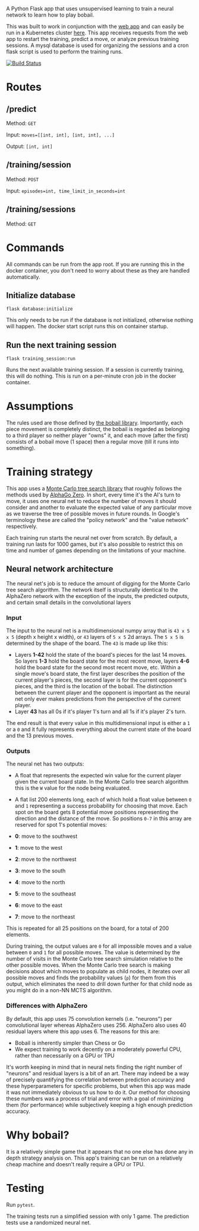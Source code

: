 A Python Flask app that uses unsupervised learning to train a neural network to learn how to play bobail.

This was built to work in conjunction with the [web app](TBD) and can easily be run in a Kubernetes cluster [here](TBD). This app receives requests from the web app to restart the training, predict a move, or analyze previous training sessions. A mysql database is used for organizing the sessions and a cron flask script is used to perform the training runs.

[![Build Status](https://travis-ci.org/ImparaAI/checkers-prediction.png?branch=master)](https://travis-ci.org/ImparaAI/checkers-prediction)

# Routes

## /predict
Method: `GET`

Input: `moves=[[int, int], [int, int], ...]`

Output: `[int, int]`

## /training/session
Method: `POST`

Input: `episodes=int, time_limit_in_seconds=int`

## /training/sessions
Method: `GET`

# Commands

All commands can be run from the app root. If you are running this in the docker container, you don't need to worry about these as they are handled automatically.

## Initialize database

```
flask database:initialize
```

This only needs to be run if the database is not initialized, otherwise nothing will happen. The docker start script runs this on container startup.

## Run the next training session

```
flask training_session:run
```

Runs the next available training session. If a session is currently training, this will do nothing. This is run on a per-minute cron job in the docker container.

# Assumptions

The rules used are those defined by [the bobail library](https://github.com/jasondaming/bobail). Importantly, each piece movement is completely distinct, the bobail is regarded as belonging to a third player so neither player "owns" it, and each move (after the first) consists of a bobail move (1 space) then a regular move (till it runs into something).

# Training strategy

This app uses a [Monte Carlo tree search library](https://github.com/ImparaAI/monte-carlo-tree-search) that roughly follows the methods used by [AlphaGo Zero](https://www.nature.com/articles/nature24270.epdf?author_access_token=VJXbVjaSHxFoctQQ4p2k4tRgN0jAjWel9jnR3ZoTv0PVW4gB86EEpGqTRDtpIz-2rmo8-KG06gqVobU5NSCFeHILHcVFUeMsbvwS-lxjqQGg98faovwjxeTUgZAUMnRQ). In short, every time it's the AI's turn to move, it uses one neural net to reduce the number of moves it should consider and another to evaluate the expected value of any particular move as we traverse the tree of possible moves in future rounds. In Google's terminology these are called the "policy network" and the "value network" respectively.

Each training run starts the neural net over from scratch. By default, a training run lasts for 1000 games, but it's also possible to restrict this on time and number of games depending on the limitations of your machine.

## Neural network architecture

The neural net's job is to reduce the amount of digging for the Monte Carlo tree search algorithm. The network itself is structurally identical to the AlphaZero network with the exception of the inputs, the predicted outputs, and certain small details in the convolutional layers

### Input

The input to the neural net is a multidimensional numpy array that is `43 x 5 x 5` (depth x height x width), or `43` layers of `5 x 5` 2d arrays. The `5 x 5` is determined by the shape of the board. The `43` is made up like this:

- Layers **1-42** hold the state of the board's pieces for the last 14 moves. So layers **1-3** hold the board state for the most recent move, layers **4-6** hold the board state for the second most recent move, etc. Within a single move's board state, the first layer describes the position of the current player's pieces, the second layer is for the current opponent's pieces, and the third is the location of the bobail. The distinction between the current player and the opponent is important as the neural net only ever makes predictions from the perspective of the current player.
- Layer **43** has all 0s if it's player 1's turn and all 1s if it's player 2's turn.

The end result is that every value in this multidimensional input is either a `1` or a `0` and it fully represents everything about the current state of the board and the 13 previous moves.

### Outputs

The neural net has two outputs:

- A float that represents the expected win value for the current player given the current board state. In the Monte Carlo tree search algorithm this is the `W` value for the node being evaluated.
- A flat list 200 elements long, each of which hold a float value between `0` and `1` representing a success probability for choosing that move. Each spot on the board gets 8 potential move positions representing the direction and the distance of the move. So positions `0-7` in this array are reserved for spot 1's potential moves:

- **0**: move to the southwest
- **1**: move to the west
- **2**: move to the northwest
- **3**: move to the south
- **4**: move to the north
- **5**: move to the southeast
- **6**: move to the east
- **7**: move to the northeast

This is repeated for all 25 positions on the board, for a total of 200 elements.

During training, the output values are `0` for all impossible moves and a value between `0` and `1` for all possible moves. The value is determined by the number of visits in the Monte Carlo tree search simulation relative to the other possible moves. When the Monte Carlo tree search is making decisions about which moves to populate as child nodes, it iterates over all possible moves and finds the probability values (`p`) for them from this output, which eliminates the need to drill down further for that child node as you might do in a non-NN MCTS algorithm.

### Differences with AlphaZero

By default, this app uses 75 convolution kernels (i.e. "neurons") per convolutional layer whereas AlphaZero uses 256. AlphaZero also uses 40 residual layers where this app uses 6. The reasons for this are:

- Bobail is inherently simpler than Chess or Go
- We expect training to work decently on a moderately powerful CPU, rather than necessarily on a GPU or TPU

It's worth keeping in mind that in neural nets finding the right number of "neurons" and residual layers is a bit of an art. There may indeed be a way of precisely quantifying the correlation between prediction accuracy and these hyperparameters for specific problems, but when this app was made it was not immediately obvious to us how to do it. Our method for choosing these numbers was a process of trial and error with a goal of minimizing them (for performance) while subjectively keeping a high enough prediction accuracy.

# Why bobail?

It is a relatively simple game that it appears that no one else has done any in depth strategy analysis on. This app's training can be run on a relatively cheap machine and doesn't really require a GPU or TPU.

# Testing

Run `pytest`.

The training tests run a simplified session with only 1 game. The prediction tests use a randomized neural net.